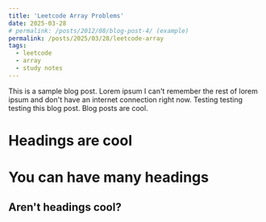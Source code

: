 ```yaml
---
title: 'Leetcode Array Problems'
date: 2025-03-28
# permalink: /posts/2012/08/blog-post-4/ (example)
permalink: /posts/2025/03/28/leetcode-array 
tags:
  - leetcode
  - array
  - study notes
---
```


This is a sample blog post. Lorem ipsum I can't remember the rest of lorem ipsum and don't have an internet connection right now. Testing testing testing this blog post. Blog posts are cool.

Headings are cool
======

You can have many headings
======

Aren't headings cool?
------
